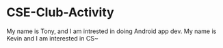 # CSE-Club-Activity

My name is Tony, and I am intrested in doing Android app dev.
My name is Kevin and I am interested in CS~
